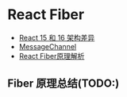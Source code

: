 # React Fiber
* [React 15 和 16 架构差异](https://mp.weixin.qq.com/s/0-1WE_O6BXwyi3nBnI4Brw)
* [MessageChannel](https://juejin.cn/post/7029715697173266469)
* [React Fiber原理解析](https://juejin.cn/post/6844904202267787277)

## Fiber 原理总结(TODO:)
